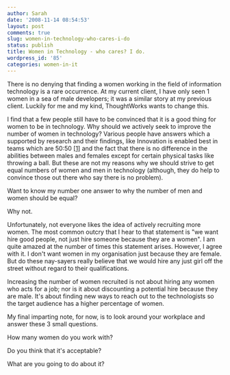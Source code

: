 ```yaml
---
author: Sarah
date: '2008-11-14 08:54:53'
layout: post
comments: true
slug: women-in-technology-who-cares-i-do
status: publish
title: Women in Technology - who cares? I do.
wordpress_id: '85'
categories: women-in-it
---
```


There is no denying that finding a women working in the field of information technology is a rare occurrence. At my current client, I have only seen 1 women in a sea of male developers; it was a similar story at my previous client. Luckily for me and my kind, ThoughtWorks wants to change this.

I find that a few people still have to be convinced that it is a good thing for women to be in technology. Why should we actively seek to improve the number of women in technology? Various people have answers which a supported by research and their findings, like Innovation is enabled best in teams which are 50:50 <a title="Innovation in teams" href="http://www.london.edu/assets/documents/Word/Innovative_Potential_NOV_2007.pdf">[1]</a> and the fact that there is no difference in the abilities between males and females except for certain physical tasks like throwing a ball. But these are not my reasons why we should strive to get equal numbers of women and men in technology (although, they do help to convince those out there who say there is no problem).

Want to know my number one answer to why the number of men and women should be equal?

Why not. 

Unfortunately, not everyone likes the idea of actively recruiting more women. The most common outcry that I hear to that statement is "we want hire good people, not just hire someone because they are a women". I am quite amazed at the number of times this statement arises. However, I agree with it. I don't want women in my organisation just because they are female. But do these nay-sayers really believe that we would hire any just girl off the street without regard to their qualifications.

Increasing the number of women recruited is not about hiring any women who acts for a job; nor is it about discounting a potential hire because they are male. It's about finding new ways to reach out to the technologists so the target audience has a higher percentage of women.

My final imparting note, for now, is to look around your workplace and answer these 3 small questions.

How many women do you work with?

Do you think that it's acceptable?

What are you going to do about it?